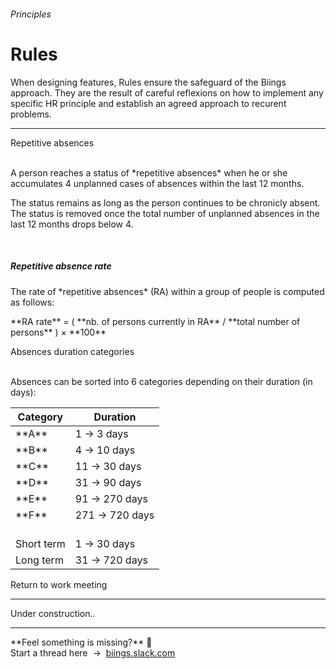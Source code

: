 <h6 class="subtitle is-5 has-text-grey">Principles</h6><h1 class="title is-1 has-text-weight-bold">Rules</h1>
<p class="subtitle is-5">
    When designing features, <span class="has-text-weight-semibold">Rules</span> ensure the safeguard of the Biings approach. They are the result of careful reflexions on how to implement any specific HR principle and establish an agreed approach to recurent problems.
</p>

<hr class="is-visible is-large">

<div id="r-wc" class="box is-expandable is-unselectable is-large is-well hover-to-white" onclick="toggleExpand('r-wc')">
    <span class="title is-4 is-serif">Repetitive absences</span>
    <div class="expanded-content content">
        <p>
            <br>A person reaches a status of *repetitive absences* when he or she accumulates 4 unplanned cases of absences within the last 12 months.
        </p>
        <p>The status remains as long as the person continues to be chronicly absent. The status is removed once the total number of unplanned absences in the last 12 months drops below 4.</p>
        <br>
        <h5>Repetitive absence rate</h5>
        <p>The rate of *repetitive absences* (RA) within a group of people is computed as follows:</p>
        <p class="has-text-centered box is-bordered">**RA rate** = ( **nb. of persons currently in RA** / **total number of persons** ) &times; **100**</p>
    </div>
</div>

<div id="r-adc" class="box is-large is-expandable is-unselectable is-well hover-to-white" onclick="toggleExpand('r-adc')">
    <span class="title is-4 is-serif">Absences duration categories</span>
    <div class="expanded-content content">
        <p><br>Absences can be sorted into 6 categories depending on their duration (in days):</p>
        <table>
            <thead><tr><th>Category</th><th>Duration</th></tr></thead>
            <tbody>            
                <tr><td>**A**</td><td>1 → 3 days</td></tr>
                <tr><td>**B**</td><td>4 → 10 days</td></tr>
                <tr><td>**C**</td><td>11 → 30 days</td></tr>
                <tr><td>**D**</td><td>31 → 90 days</td></tr>
                <tr><td>**E**</td><td>91 → 270 days</td></tr>
                <tr><td>**F**</td><td>271 → 720 days</td></tr>
                <tr><td><br>Short term</td><td><br>1 → 30 days</td></tr>
                <tr><td>Long term</td><td>31 → 720 days</td></tr>
            </tbody>
        </table>
    </div>
</div>

<div id="r-rtw" class="box is-expandable is-large is-well hover-to-white is-unselectable" onclick="toggleExpand('r-rtw')">
    <span class="title is-4 is-serif">Return to work meeting</span>
    <div class="expanded-content">
        <hr class="is-smaller">
        Under construction..
    </div>
</div>

<hr>

<div class="box is-bordered">
    **Feel something is missing?** 🤔 <br>Start a thread here &nbsp;→&nbsp; <a href="https://biings.slack.com" target="blank">biings.slack.com</strong></a>
</div>
